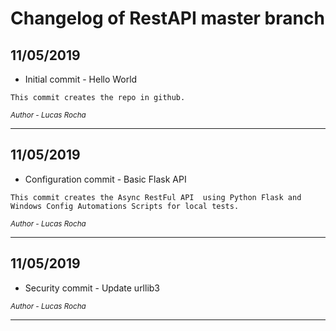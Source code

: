 # Changelog of RestAPI master branch

## 11/05/2019

* Initial commit - Hello World

`
This commit creates the repo in github.
`

<sup>*Author - Lucas Rocha*</sup>

----

## 11/05/2019

* Configuration commit - Basic Flask API

`
This commit creates the Async RestFul API 
using Python Flask and Windows Config Automations Scripts for local tests.
`

<sup>*Author - Lucas Rocha*</sup>

----

## 11/05/2019

* Security commit - Update urllib3


<sup>*Author - Lucas Rocha*</sup>

----